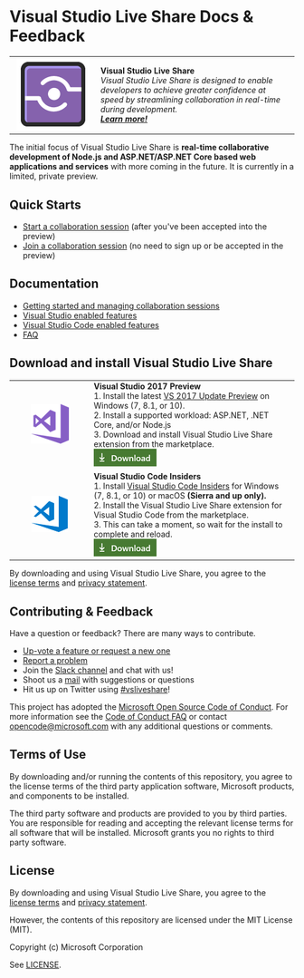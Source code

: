 # Visual Studio Live Share Docs & Feedback

<table style="width: 100%; border-style: none;"><tr>
<td style="width: 140px; text-align: center;"><a href="http://aka.ms/vsls"><img src="docs/media/vsls-icon.png" style="width: 128px; height: 128px;" /></a></td>
<td><strong>Visual Studio Live Share</strong><br />
<i>Visual Studio Live Share is designed to enable developers to achieve greater confidence at speed by streamlining collaboration in real-time during development.<br />
<strong><a href="http://aka.ms/vsls">Learn more!</a></strong></i>
</td>
</tr></table>

The initial focus of Visual Studio Live Share is **real-time collaborative development of Node.js and ASP.NET/ASP.NET Core based web applications and services** with more coming in the future. It is currently in a limited, private preview.

## Quick Starts

- [Start a collaboration session](welcome/welcome-owner.md) (after you've been accepted into the preview)
- [Join a collaboration session](welcome/welcome-joiner.md) (no need to sign up or be accepted in the preview)

## Documentation

- [Getting started and managing collaboration sessions](docs/getting-started.md)
- [Visual Studio enabled features](docs/collab-vs.md)
- [Visual Studio Code enabled features](docs/collab-vscode.md)
- [FAQ](http://aka.ms/vsls-faq)

## Download and install Visual Studio Live Share

<table style="width: 100%; border-style: none;">
<tr>
    <td style="width: 128px; text-align: center; border:none;"><img src="docs/media/vs-icon.png" /></td>
    <td>
        <strong>Visual Studio 2017 Preview</strong><br />
       1. Install the latest <a href="https://www.visualstudio.com/vs/preview/">VS 2017 Update Preview</a> on Windows (7, 8.1, or 10).<br/>
       2. Install a supported workload: ASP.NET, .NET Core, and/or Node.js<br />
       3. Download and install Visual Studio Live Share extension from the marketplace. <br />
       <a href="http://aka.ms/vsls-dl/vs"><img style="padding: 0; spacing: 0;" src="docs/media/download.png"></a><br />
    </td>
</tr>
<tr>
    <td style="width: 128px; text-align: center; border:none;"><img src="docs/media/vscode-icon.png" /></td>
    <td>
        <strong>Visual Studio Code Insiders</strong><br />
        1. Install <a href="https://code.visualstudio.com/insiders/">Visual Studio Code Insiders</a> for Windows (7, 8.1, or 10) or macOS <b>(Sierra and up only).</b><br />
        2. Install the Visual Studio Live Share extension for Visual Studio Code from the marketplace.<br />
        3. This can take a moment, so wait for the install to complete and reload.<br />
        <a href="http://aka.ms/vsls-dl/vscode"><img src="docs/media/download.png"></a>
    </td>
</tr>
</table>

By downloading and using Visual Studio Live Share, you agree to the [license terms](http://aka.ms/vsls-license) and [privacy statement](https://www.microsoft.com/en-us/privacystatement/EnterpriseDev/default.aspx).

## Contributing & Feedback

Have a question or feedback? There are many ways to contribute.

- [Up-vote a feature or request a new one](https://aka.ms/vsls-feature-requests)
- [Report a problem](CONTRIBUTING.md#filing-visual-studio-problems)
- Join the [Slack channel](http://live-share.slack.com) and chat with us!
- Shoot us a [mail](mailto:vsls-feedback@microsoft.com) with suggestions or questions
- Hit us up on Twitter using [#vsliveshare](https://twitter.com/search?f=tweets&q=%23vsliveshare&src=typd)!

This project has adopted the [Microsoft Open Source Code of Conduct](https://opensource.microsoft.com/codeofconduct/).
For more information see the [Code of Conduct FAQ](https://opensource.microsoft.com/codeofconduct/faq/) or
contact [opencode@microsoft.com](mailto:opencode@microsoft.com) with any additional questions or comments.

## Terms of Use

By downloading and/or running the contents of this repository, you agree to the license terms of the third party application software, Microsoft products, and components to be installed.

The third party software and products are provided to you by third parties. You are responsible for reading and accepting the relevant license terms for all software that will be installed. Microsoft grants you no rights to third party software.

## License

By downloading and using Visual Studio Live Share, you agree to the [license terms](http://aka.ms/vsls-license) and [privacy statement](https://www.microsoft.com/en-us/privacystatement/EnterpriseDev/default.aspx).

However, the contents of this repository are licensed under the MIT License (MIT). 

Copyright (c) Microsoft Corporation

See [LICENSE](LICENSE).
